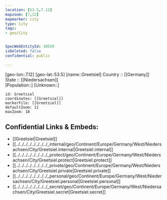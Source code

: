 ```yaml
---
location: [53.5,7.12] 
mapzoom: [7,12] 
mapmarker: city 
type: City
tags:
- geo/City


SpocWebEntityId: 30559
isDeleted: false
confidential: public

---
```

[geo-lon::7.12] 
[geo-lat::53.5] 
[name::Greetsiel] 
Country :: [[Germany]]  
State :: [[Niedersachsen]]  
[Population::] 
[Unknown::] 


```leaflet
id: Greetsiel
coordinates: [[Greetsiel]] 
markerFile: [[Greetsiel]] 
defaultZoom: 11 
maxZoom: 18
```


## Confidential Links & Embeds: 
- [[Greetsiel|Greetsiel]]  
- [[../../../../../../../../_internal/geo/Continent/Europe/Germany/West/Niedersachsen/City/Greetsiel.internal|Greetsiel.internal]] 
- [[../../../../../../../../_protect/geo/Continent/Europe/Germany/West/Niedersachsen/City/Greetsiel.protect|Greetsiel.protect]] 
- [[../../../../../../../../_private/geo/Continent/Europe/Germany/West/Niedersachsen/City/Greetsiel.private|Greetsiel.private]] 
- [[../../../../../../../../_personal/geo/Continent/Europe/Germany/West/Niedersachsen/City/Greetsiel.personal|Greetsiel.personal]] 
- [[../../../../../../../../_secret/geo/Continent/Europe/Germany/West/Niedersachsen/City/Greetsiel.secret|Greetsiel.secret]] 
